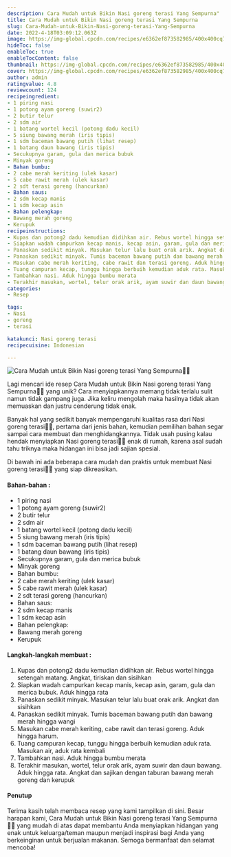```yaml
---
description: Cara Mudah untuk Bikin Nasi goreng terasi Yang Sempurna"
title: Cara Mudah untuk Bikin Nasi goreng terasi Yang Sempurna
slug: Cara-Mudah-untuk-Bikin-Nasi-goreng-terasi-Yang-Sempurna
date: 2022-4-18T03:09:12.063Z
image: https://img-global.cpcdn.com/recipes/e6362ef873582985/400x400cq70/photo.jpg
hideToc: false
enableToc: true
enableTocContent: false
thumbnail: https://img-global.cpcdn.com/recipes/e6362ef873582985/400x400cq70/photo.jpg
cover: https://img-global.cpcdn.com/recipes/e6362ef873582985/400x400cq70/photo.jpg
author: admin
ratingvalue: 4.8
reviewcount: 124
recipeingredient:
- 1 piring nasi
- 1 potong ayam goreng (suwir2)
- 2 butir telur
- 2 sdm air
- 1 batang wortel kecil (potong dadu kecil)
- 5 siung bawang merah (iris tipis)
- 1 sdm baceman bawang putih (lihat resep)
- 1 batang daun bawang (iris tipis)
- Secukupnya garam, gula dan merica bubuk
- Minyak goreng
- Bahan bumbu:
- 2 cabe merah keriting (ulek kasar)
- 5 cabe rawit merah (ulek kasar)
- 2 sdt terasi goreng (hancurkan)
- Bahan saus:
- 2 sdm kecap manis
- 1 sdm kecap asin
- Bahan pelengkap:
- Bawang merah goreng
- Kerupuk
recipeinstructions:
- Kupas dan potong2 dadu kemudian didihkan air. Rebus wortel hingga setengah matang. Angkat, tiriskan dan sisihkan
- Siapkan wadah campurkan kecap manis, kecap asin, garam, gula dan merica bubuk. Aduk hingga rata
- Panaskan sedikit minyak. Masukan telur lalu buat orak arik. Angkat dan sisihkan
- Panaskan sedikit minyak. Tumis baceman bawang putih dan bawang merah hingga wangi
- Masukan cabe merah keriting, cabe rawit dan terasi goreng. Aduk hingga harum.
- Tuang campuran kecap, tunggu hingga berbuih kemudian aduk rata. Masukan air, aduk rata kembali
- Tambahkan nasi. Aduk hingga bumbu merata
- Terakhir masukan, wortel, telur orak arik, ayam suwir dan daun bawang. Aduk hingga rata. Angkat dan sajikan dengan taburan bawang merah goreng dan kerupuk
categories:
- Resep

tags:
- Nasi
- goreng
- terasi

katakunci: Nasi goreng terasi
recipecuisine: Indonesian

---
```


![Cara Mudah untuk Bikin Nasi goreng terasi Yang Sempurna👩‍🍳](https://img-global.cpcdn.com/recipes/e6362ef873582985/400x400cq70/photo.jpg)

Lagi mencari ide resep Cara Mudah untuk Bikin Nasi goreng terasi Yang Sempurna👩‍🍳 yang unik? Cara menyiapkannya memang tidak terlalu sulit namun tidak gampang juga. Jika keliru mengolah maka hasilnya tidak akan memuaskan dan justru cenderung tidak enak.

Banyak hal yang sedikit banyak mempengaruhi kualitas rasa dari Nasi goreng terasi👩‍🍳, pertama dari jenis bahan, kemudian pemilihan bahan segar sampai cara membuat dan menghidangkannya. Tidak usah pusing kalau hendak menyiapkan Nasi goreng terasi👩‍🍳 enak di rumah, karena asal sudah tahu triknya maka hidangan ini bisa jadi sajian spesial.

Di bawah ini ada beberapa cara mudah dan praktis untuk membuat Nasi goreng terasi👩‍🍳 yang siap dikreasikan.

<!--inarticleads1-->

#### Bahan-bahan :

- 1 piring nasi
- 1 potong ayam goreng (suwir2)
- 2 butir telur
- 2 sdm air
- 1 batang wortel kecil (potong dadu kecil)
- 5 siung bawang merah (iris tipis)
- 1 sdm baceman bawang putih (lihat resep)
- 1 batang daun bawang (iris tipis)
- Secukupnya garam, gula dan merica bubuk
- Minyak goreng
- Bahan bumbu:
- 2 cabe merah keriting (ulek kasar)
- 5 cabe rawit merah (ulek kasar)
- 2 sdt terasi goreng (hancurkan)
- Bahan saus:
- 2 sdm kecap manis
- 1 sdm kecap asin
- Bahan pelengkap:
- Bawang merah goreng
- Kerupuk

<!--inarticleads2-->

#### Langkah-langkah membuat :

1. Kupas dan potong2 dadu kemudian didihkan air. Rebus wortel hingga setengah matang. Angkat, tiriskan dan sisihkan
1. Siapkan wadah campurkan kecap manis, kecap asin, garam, gula dan merica bubuk. Aduk hingga rata
1. Panaskan sedikit minyak. Masukan telur lalu buat orak arik. Angkat dan sisihkan
1. Panaskan sedikit minyak. Tumis baceman bawang putih dan bawang merah hingga wangi
1. Masukan cabe merah keriting, cabe rawit dan terasi goreng. Aduk hingga harum.
1. Tuang campuran kecap, tunggu hingga berbuih kemudian aduk rata. Masukan air, aduk rata kembali
1. Tambahkan nasi. Aduk hingga bumbu merata
1. Terakhir masukan, wortel, telur orak arik, ayam suwir dan daun bawang. Aduk hingga rata. Angkat dan sajikan dengan taburan bawang merah goreng dan kerupuk

#### Penutup

Terima kasih telah membaca resep yang kami tampilkan di sini. Besar harapan kami, Cara Mudah untuk Bikin Nasi goreng terasi Yang Sempurna👩‍🍳 yang mudah di atas dapat membantu Anda menyiapkan hidangan yang enak untuk keluarga/teman maupun menjadi inspirasi bagi Anda yang berkeinginan untuk berjualan makanan. Semoga bermanfaat dan selamat mencoba!